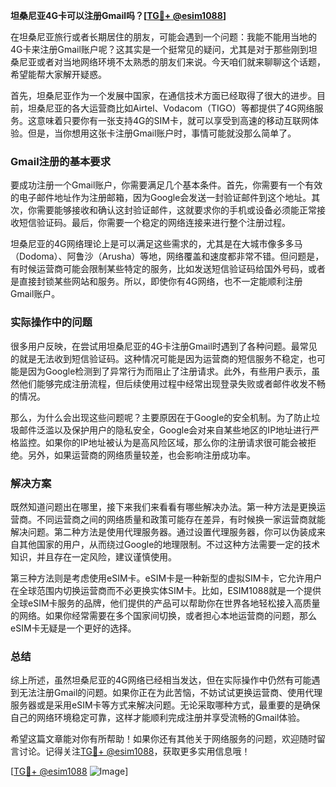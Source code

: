 **坦桑尼亚4G卡可以注册Gmail吗？[[TG💪+ @esim1088](https://t.me/s/esim1088)]**

在坦桑尼亚旅行或者长期居住的朋友，可能会遇到一个问题：我能不能用当地的4G卡来注册Gmail账户呢？这其实是一个挺常见的疑问，尤其是对于那些刚到坦桑尼亚或者对当地网络环境不太熟悉的朋友们来说。今天咱们就来聊聊这个话题，希望能帮大家解开疑惑。

首先，坦桑尼亚作为一个发展中国家，在通信技术方面已经取得了很大的进步。目前，坦桑尼亚的各大运营商比如Airtel、Vodacom（TIGO）等都提供了4G网络服务。这意味着只要你有一张支持4G的SIM卡，就可以享受到高速的移动互联网体验。但是，当你想用这张卡注册Gmail账户时，事情可能就没那么简单了。

### Gmail注册的基本要求

要成功注册一个Gmail账户，你需要满足几个基本条件。首先，你需要有一个有效的电子邮件地址作为注册邮箱，因为Google会发送一封验证邮件到这个地址。其次，你需要能够接收和确认这封验证邮件，这就要求你的手机或设备必须能正常接收短信验证码。最后，你需要一个稳定的网络连接来进行整个注册过程。

坦桑尼亚的4G网络理论上是可以满足这些需求的，尤其是在大城市像多多马（Dodoma）、阿鲁沙（Arusha）等地，网络覆盖和速度都非常不错。但问题是，有时候运营商可能会限制某些特定的服务，比如发送短信验证码给国外号码，或者是直接封锁某些网站和服务。所以，即使你有4G网络，也不一定能顺利注册Gmail账户。

### 实际操作中的问题

很多用户反映，在尝试用坦桑尼亚的4G卡注册Gmail时遇到了各种问题。最常见的就是无法收到短信验证码。这种情况可能是因为运营商的短信服务不稳定，也可能是因为Google检测到了异常行为而阻止了注册请求。此外，有些用户表示，虽然他们能够完成注册流程，但后续使用过程中经常出现登录失败或者邮件收发不畅的情况。

那么，为什么会出现这些问题呢？主要原因在于Google的安全机制。为了防止垃圾邮件泛滥以及保护用户的隐私安全，Google会对来自某些地区的IP地址进行严格监控。如果你的IP地址被认为是高风险区域，那么你的注册请求很可能会被拒绝。另外，如果运营商的网络质量较差，也会影响注册成功率。

### 解决方案

既然知道问题出在哪里，接下来我们来看看有哪些解决办法。第一种方法是更换运营商。不同运营商之间的网络质量和政策可能存在差异，有时候换一家运营商就能解决问题。第二种方法是使用代理服务器。通过设置代理服务器，你可以伪装成来自其他国家的用户，从而绕过Google的地理限制。不过这种方法需要一定的技术知识，并且存在一定风险，建议谨慎使用。

第三种方法则是考虑使用eSIM卡。eSIM卡是一种新型的虚拟SIM卡，它允许用户在全球范围内切换运营商而不必更换实体SIM卡。比如，ESIM1088就是一个提供全球eSIM卡服务的品牌，他们提供的产品可以帮助你在世界各地轻松接入高质量的网络。如果你经常需要在多个国家间切换，或者担心本地运营商的问题，那么eSIM卡无疑是一个更好的选择。

### 总结

综上所述，虽然坦桑尼亚的4G网络已经相当发达，但在实际操作中仍然有可能遇到无法注册Gmail的问题。如果你正在为此苦恼，不妨试试更换运营商、使用代理服务器或是采用eSIM卡等方式来解决问题。无论采取哪种方式，最重要的是确保自己的网络环境稳定可靠，这样才能顺利完成注册并享受流畅的Gmail体验。

希望这篇文章能对你有所帮助！如果你还有其他关于网络服务的问题，欢迎随时留言讨论。记得关注[TG💪+ @esim1088](https://t.me/s/esim1088)，获取更多实用信息哦！

[[TG💪+ @esim1088](https://t.me/s/esim1088) ![Image](https://i.postimg.cc/4NQfJmqS/Snipaste-2025-05-13-00-14-12.png)]